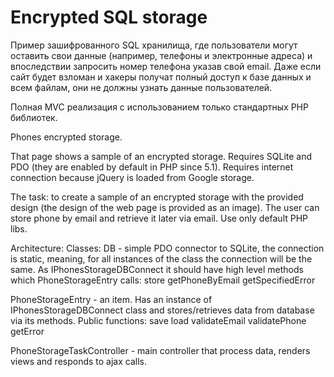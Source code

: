 Encrypted SQL storage
=================

Пример зашифрованного SQL хранилища, где пользователи могут оставить свои данные (например, телефоны и электронные адреса) 
и впоследствии запросить номер телефона указав свой email.
Даже если сайт будет взломан и хакеры получат полный доступ к базе данных и всем файлам, 
они не должны узнать данные пользователей.
 
Полная MVC реализация с использованием только стандартных PHP библиотек.

Phones encrypted storage.

That page shows a sample of an encrypted storage.
Requires SQLite and PDO (they are enabled by default in PHP since 5.1).
Requires internet connection because jQuery is loaded from Google storage.

The task: to create a sample of an encrypted storage with the provided design (the design of the web page is provided as an image).
The user can store phone by email and retrieve it later via email.
Use only default PHP libs.

Architecture:
Classes:
DB - simple PDO connector to SQLite, the connection is static, meaning, for all instances of the class the connection will be the same.
As IPhonesStorageDBConnect it should have high level methods which PhoneStorageEntry calls:
store
getPhoneByEmail
getSpecifiedError

PhoneStorageEntry - an item. Has an instance of IPhonesStorageDBConnect class and stores/retrieves data from database via its methods.
Public functions:
save
load
validateEmail
validatePhone
getError

PhoneStorageTaskController - main controller that process data, renders views and responds to ajax calls.
